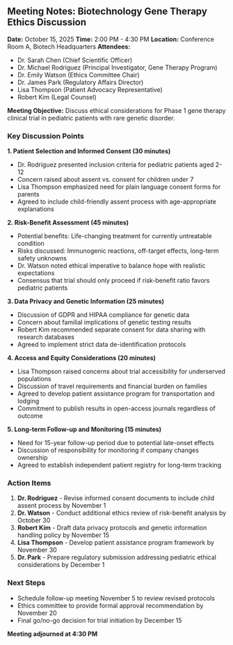 ## Meeting Notes: Biotechnology Gene Therapy Ethics Discussion

**Date:** October 15, 2025
**Time:** 2:00 PM - 4:30 PM
**Location:** Conference Room A, Biotech Headquarters
**Attendees:**
- Dr. Sarah Chen (Chief Scientific Officer)
- Dr. Michael Rodriguez (Principal Investigator, Gene Therapy Program)
- Dr. Emily Watson (Ethics Committee Chair)
- Dr. James Park (Regulatory Affairs Director)
- Lisa Thompson (Patient Advocacy Representative)
- Robert Kim (Legal Counsel)

**Meeting Objective:** Discuss ethical considerations for Phase 1 gene therapy clinical trial in pediatric patients with rare genetic disorder.

### Key Discussion Points

**1. Patient Selection and Informed Consent (30 minutes)**
- Dr. Rodriguez presented inclusion criteria for pediatric patients aged 2-12
- Concern raised about assent vs. consent for children under 7
- Lisa Thompson emphasized need for plain language consent forms for parents
- Agreed to include child-friendly assent process with age-appropriate explanations

**2. Risk-Benefit Assessment (45 minutes)**
- Potential benefits: Life-changing treatment for currently untreatable condition
- Risks discussed: Immunogenic reactions, off-target effects, long-term safety unknowns
- Dr. Watson noted ethical imperative to balance hope with realistic expectations
- Consensus that trial should only proceed if risk-benefit ratio favors pediatric patients

**3. Data Privacy and Genetic Information (25 minutes)**
- Discussion of GDPR and HIPAA compliance for genetic data
- Concern about familial implications of genetic testing results
- Robert Kim recommended separate consent for data sharing with research databases
- Agreed to implement strict data de-identification protocols

**4. Access and Equity Considerations (20 minutes)**
- Lisa Thompson raised concerns about trial accessibility for underserved populations
- Discussion of travel requirements and financial burden on families
- Agreed to develop patient assistance program for transportation and lodging
- Commitment to publish results in open-access journals regardless of outcome

**5. Long-term Follow-up and Monitoring (15 minutes)**
- Need for 15-year follow-up period due to potential late-onset effects
- Discussion of responsibility for monitoring if company changes ownership
- Agreed to establish independent patient registry for long-term tracking

### Action Items

1. **Dr. Rodriguez** - Revise informed consent documents to include child assent process by November 1
2. **Dr. Watson** - Conduct additional ethics review of risk-benefit analysis by October 30
3. **Robert Kim** - Draft data privacy protocols and genetic information handling policy by November 15
4. **Lisa Thompson** - Develop patient assistance program framework by November 30
5. **Dr. Park** - Prepare regulatory submission addressing pediatric ethical considerations by December 1

### Next Steps
- Schedule follow-up meeting November 5 to review revised protocols
- Ethics committee to provide formal approval recommendation by November 20
- Final go/no-go decision for trial initiation by December 15

**Meeting adjourned at 4:30 PM**
